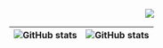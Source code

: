 <!-- This is lix19937 github profile !  not native markdown              -->  
<!-- Image Processing, OCR, NVIDIA HPC, NN Deploy                        -->  

<!-- Hex code # (eg. RRGGBB, F724A9, default: 36BCF7)  RGB order ref https://github.com/DenverCoder1/readme-typing-svg?utm_source=ld246.com -->  

<p align="center">
  <!-- Typing SVG by DenverCoder1 - https://github.com/DenverCoder1/readme-typing-svg -->
  <a href="https://github.com/lix19937">
    <img src="https://readme-typing-svg.demolab.com/?lines=I%20am%20lix19937(hblijinwen@126.com),%20pay%20tribute%20to%20mt19937;https://lix19937.github.io/&font=Fira%20Code&center=true&width=850&height=50&color=307fff&vCenter=true&pause=1600&size=25" /></a>
</p>

|![GitHub stats](https://github-readme-stats.vercel.app/api?username=lix19937&show_icons=true&count_private=true&hide_border=true) |![GitHub stats](https://github-readme-stats.vercel.app/api/top-langs/?username=lix19937&layout=compact&hide_border=true)|   
|---|---|   


<!--
[![Top Langs](https://github-readme-stats.vercel.app/api/top-langs/?username=lix19937)](https://github.com/anuraghazra/github-readme-stats)   
![activity-graph](https://github-readme-activity-graph.cyclic.app/graph?username=lix19937)    
![Visitor Count](https://profile-counter.glitch.me/lix19937/count.svg)   
-->  

<!-- http://www.30daydo.com/article/44566 -->
<!-- keep humility -->
<!-- 20200808  by lix19937 @shanghai  & 19880804 & 19900210 & 19880719  -->   

<!-- ref https://blog.csdn.net/Ricardo1998/article/details/129232362 -->   
<!--     https://developer.aliyun.com/article/1051415 -->    
<!-- thanks https://raw.hellogithub.com/hosts -->    

<!-- if you see here, you are the best! -->   
<!-- 我首先需要了解它都能做什么，而不是具体细节是怎么做的。待到用时，就可以来查找。 <br> I first need to understand what it can do, rather than the specific details of how it is done.When needed, you can search for it. https://github.com/Banconxuan  -->    


